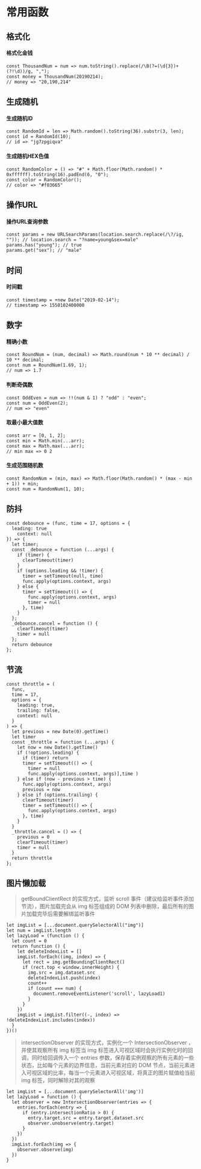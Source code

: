 # 常用函数

## 格式化
#### 格式化金钱
```
const ThousandNum = num => num.toString().replace(/\B(?=(\d{3})+(?!\d))/g, ",");
const money = ThousandNum(20190214);
// money => "20,190,214"
```

## 生成随机
#### 生成随机ID
```
const RandomId = len => Math.random().toString(36).substr(3, len);
const id = RandomId(10);
// id => "jg7zpgiqva"
```
#### 生成随机HEX色值
```
const RandomColor = () => "#" + Math.floor(Math.random() * 0xffffff).toString(16).padEnd(6, "0");
const color = RandomColor();
// color => "#f03665"
``` 
## 操作URL
#### 操作URL查询参数
```
const params = new URLSearchParams(location.search.replace(/\?/ig, "")); // location.search = "?name=young&sex=male"
params.has("young"); // true
params.get("sex"); // "male"
```
## 时间
#### 时间戳
```
const timestamp = +new Date("2019-02-14");
// timestamp => 1550102400000
```
## 数字
#### 精确小数
```
const RoundNum = (num, decimal) => Math.round(num * 10 ** decimal) / 10 ** decimal;
const num = RoundNum(1.69, 1);
// num => 1.7
```
#### 判断奇偶数
```
const OddEven = num => !!(num & 1) ? "odd" : "even";
const num = OddEven(2);
// num => "even"
```
#### 取最小最大值数
```
const arr = [0, 1, 2];
const min = Math.min(...arr);
const max = Math.max(...arr);
// min max => 0 2
```
#### 生成范围随机数
```
const RandomNum = (min, max) => Math.floor(Math.random() * (max - min + 1)) + min;
const num = RandomNum(1, 10);
```

## 防抖
```
const debounce = (func, time = 17, options = {
  leading: true
    context: null
}) => {
  let timer;
  const _debounce = function (...args) {
    if (timer) {
      clearTimeout(timer)
    }
    if (options.leading && !timer) {
      timer = setTimeout(null, time)
      func.apply(options.context, args)
    } else {
      timer = setTimeout(() => {
        func.apply(options.context, args)
        timer = null
      }, time)
    }
  };
  _debounce.cancel = function () {
    clearTimeout(timer)
    timer = null
  };
  return debounce
};
```

## 节流
```
const throttle = (
  func,
  time = 17,
  options = {
    leading: true,
    trailing: false,
    context: null
  }
) => {
  let previous = new Date(0).getTime()
  let timer
  const _throttle = function (...args) {
    let now = new Date().getTime()
    if (!options.leading) {
      if (timer) return
      timer = setTimeout(() => {
        timer = null
        func.apply(options.context, args)],time )
    } else if (now - previous > time) {
      func.apply(options.context, args)
      previous = now
    } else if (options.trailing) {
      clearTimeout(timer)
      timer = setTimeout(() => {
        func.apply(options.context, args)
      }, time)
    }
  }
  _throttle.cancel = () => {
    previous = 0
    clearTimeout(timer)
    timer = null
  }
  return throttle
};
```
## 图片懒加载
> getBoundClientRect 的实现方式，监听 scroll 事件（建议给监听事件添加节流），图片加载完会从 img 标签组成的 DOM 列表中删除，最后所有的图片加载完毕后需要解绑监听事件
```
let imgList = [...document.querySelectorAll("img")]
let num = imgList.length
let lazyLoad = (function () {
  let count = 0
  return function () {
    let deleteIndexList = []
    imgList.forEach((img, index) => {
      let rect = img.getBoundingClientRect()
      if (rect.top < window.innerHeight) {
        img.src = img.dataset.src
        deleteIndexList.push(index)
        count++
        if (count === num) {
          document.removeEventListener('scroll', lazyLoad1)
        }
      }
    })
    imgList = imgList.filter((-, index) => !deleteIndexList.includes(index))
  }
})()
```
> intersectionObserver 的实现方式，实例化一个 IntersectionObserver ，并使其观察所有 img 标签当 img 标签进入可视区域时会执行实例化时的回调，同时给回调传入一个 entries 参数，保存着实例观察的所有元素的一些状态，比如每个元素的边界信息，当前元素对应的 DOM 节点，当前元素进入可视区域的比率，每当一个元素进入可视区域，将真正的图片赋值给当前 img 标签，同时解除对其的观察
```
let imgList = [...document.querySelectorAll('img')]
let lazyLoad = function () {
  let observer = new IntersectionObserver(entries => {
    entries.forEach(entry => {
      if (entry.intersectionRatio > 0) {
        entry.target.src = entry.target.dataset.src
        observer.unobserve(entry.target)
      }
    })
  }) 
  imgList.forEach(img => { 
    observer.observe(img)
  })
}
```